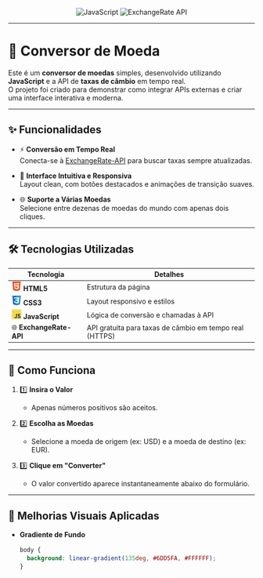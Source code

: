 <!-- Badges -->
<p align="center">
  <img src="https://img.shields.io/badge/JavaScript-ES6-yellow?style=for-the-badge&logo=javascript&logoColor=white" alt="JavaScript" />
  <img src="https://img.shields.io/badge/API-ExchangeRate-4AB3F4?style=for-the-badge&logo=apollographql&logoColor=white" alt="ExchangeRate API" />
</p>

---

# 💱 Conversor de Moeda

Este é um **conversor de moedas** simples, desenvolvido utilizando **JavaScript** e a API de **taxas de câmbio** em tempo real.  
O projeto foi criado para demonstrar como integrar APIs externas e criar uma interface interativa e moderna.  

---

## ✨ Funcionalidades

- ⚡ **Conversão em Tempo Real**  
  Conecta-se à [ExchangeRate-API](https://www.exchangerate-api.com/) para buscar taxas sempre atualizadas.

- 🎨 **Interface Intuitiva e Responsiva**  
  Layout clean, com botões destacados e animações de transição suaves.

- 🌐 **Suporte a Várias Moedas**  
  Selecione entre dezenas de moedas do mundo com apenas dois cliques.

---

## 🛠 Tecnologias Utilizadas

| Tecnologia     | Detalhes                                                         |
| -------------- | ---------------------------------------------------------------- |
| <img width="20" src="https://raw.githubusercontent.com/devicons/devicon/master/icons/html5/html5-original.svg" /> **HTML5**   | Estrutura da página                                  |
| <img width="20" src="https://raw.githubusercontent.com/devicons/devicon/master/icons/css3/css3-original.svg"   /> **CSS3**    | Layout responsivo e estilos                          |
| <img width="20" src="https://raw.githubusercontent.com/devicons/devicon/master/icons/javascript/javascript-original.svg" /> **JavaScript** | Lógica de conversão e chamadas à API                |
| 🌐 **ExchangeRate-API** | API gratuita para taxas de câmbio em tempo real (HTTPS)       |

---

## 🚀 Como Funciona

1. 1️⃣ **Insira o Valor**  
   - Apenas números positivos são aceitos.

2. 2️⃣ **Escolha as Moedas**  
   - Selecione a moeda de origem (ex: USD) e a moeda de destino (ex: EUR).

3. 3️⃣ **Clique em "Converter"**  
   - O valor convertido aparece instantaneamente abaixo do formulário.

---

## 🎨 Melhorias Visuais Aplicadas

- **Gradiente de Fundo**  
  ```css
  body {
    background: linear-gradient(135deg, #6DD5FA, #FFFFFF);
  }
